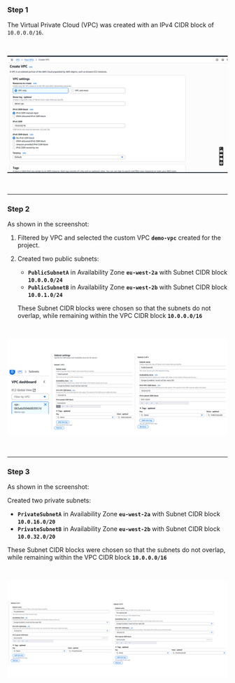 ### Step 1

The Virtual Private Cloud (VPC) was created with an IPv4 CIDR block of
`10.0.0.0/16`.

<br>

![pic 1](images/1-created-vpc.png)

<br>

---

### Step 2

As shown in the screenshot:

1. Filtered by VPC and selected the custom VPC **`demo-vpc`** created for the project.
2. Created two public subnets:

   - **`PublicSubnetA`** in Availability Zone **`eu-west-2a`** with Subnet CIDR block **`10.0.0.0/24`**
   - **`PublicSubnetB`** in Availability Zone **`eu-west-2b`** with Subnet CIDR block **`10.0.1.0/24`**

   These Subnet CIDR blocks were chosen so that the subnets do not overlap, while remaining within the VPC CIDR block **`10.0.0.0/16`**

<br>

![pic 2](images/2-public-subnets.png)

<br>

---

### Step 3

As shown in the screenshot:

Created two private subnets:

- **`PrivateSubnetA`** in Availability Zone **`eu-west-2a`** with Subnet CIDR block **`10.0.16.0/20`**
- **`PrivateSubnetB`** in Availability Zone **`eu-west-2b`** with Subnet CIDR block **`10.0.32.0/20`**

These Subnet CIDR blocks were chosen so that the subnets do not overlap, while remaining within the VPC CIDR block **`10.0.0.0/16`**

<br>

![pic 3](images/3-private-subnets.png)

<br>

